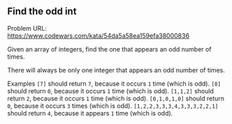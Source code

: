 ## Find the odd int

Problem URL: https://www.codewars.com/kata/54da5a58ea159efa38000836

Given an array of integers, find the one that appears an odd number of times.

There will always be only one integer that appears an odd number of times.

Examples
`[7]` should return `7`, because it occurs `1` time (which is odd).
`[0]` should return `0`, because it occurs `1` time (which is odd).
`[1,1,2]` should return `2`, because it occurs `1` time (which is odd).
`[0,1,0,1,0]` should return `0`, because it occurs `3` times (which is odd).
`[1,2,2,3,3,3,4,3,3,3,2,2,1]` should return `4`, because it appears `1` time (which is odd).
